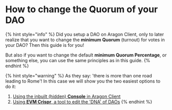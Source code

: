 # How to change the Quorum of your DAO

{% hint style="info" %}
Did you setup a DAO on Aragon Client, only to later realize that you want to change the **minimum Quorum** (turnout) for votes in your DAO? Then this guide is for you!

But also if you want to change the default **minimum Quorum Percentage**, or something else, you can use the same principles as in this guide.
{% endhint %}

{% hint style="warning" %}
As they say: 'there is more than one road leading to Rome'! In this case we will show you the two easiest options to do it:

1. [Using the inbuilt (hidden) **Console** in Aragon Client](change-quorum-using-aragon-console.md)
2. [Using **EVM Crispr**, a tool to edit the 'DNA' of DAOs](change-quorum-using-evmcrispr.md)
{% endhint %}

